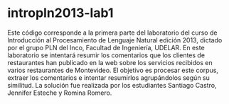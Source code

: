 intropln2013-lab1
=================

Este código corresponde a la primera parte del laboratorio del curso de Introducción al Procesamiento de Lenguaje Natural edición 2013, dictado por el grupo PLN del Inco, Facultad de Ingeniería, UDELAR. En este laboratorio se intentará resumir los comentarios que los clientes de restaurantes han publicado en la web sobre los servicios recibidos en varios restaurantes de Montevideo. El objetivo es procesar este corpus, extraer los comentarios e intentar resumirlos agrupándolos según su similitud. La solución fue realizada por los estudiantes Santiago Castro, Jennifer Esteche y Romina Romero.
